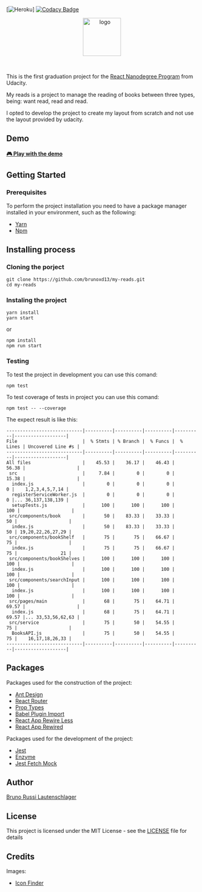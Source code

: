[![Heroku](https://heroku-badge.herokuapp.com/?app=my-reads-bruno)]
[![Codacy Badge](https://api.codacy.com/project/badge/Grade/992c1f98fa284c77ad9f371d83f33c36)](https://app.codacy.com/app/brunoxd13/my-reads?utm_source=github.com&utm_medium=referral&utm_content=brunoxd13/my-reads&utm_campaign=Badge_Grade_Dashboard)

<p align="center">
  <img src="https://raw.githubusercontent.com/brunoxd13/my-reads/master/public/favicon.ico" alt="logo" width="100" />
</p>
<br>

This is the first graduation project for the [React Nanodegree Program](https://br.udacity.com/course/react-nanodegree--nd019) from Udacity. 

My reads is a project to manage the reading of books between three types, being: want read, read and read. 

I opted to develop the project to create my layout from scratch and not use the layout provided by udacity.


## Demo
<a href="http://my-reads-bruno.herokuapp.com"><strong>🎮 Play with the demo</strong></a>

## Getting Started

### Prerequisites

To perform the project installation you need to have a package manager installed in your environment, such as the following:
* [Yarn](https://yarnpkg.com/pt-BR/)
* [Npm](https://www.npmjs.com)

## Installing process
### Cloning the porject
```
git clone https://github.com/brunoxd13/my-reads.git
cd my-reads
```
### Instaling the project
```
yarn install
yarn start
```

or 

```
npm install
npm run start
```
### Testing
To test the project in development you can use this comand:
```
npm test
```

To test coverage of tests in project you can use this comand:
```
npm test -- --coverage
```
The expect result is like this:
```
----------------------------|----------|----------|----------|----------|-------------------|
File                        |  % Stmts | % Branch |  % Funcs |  % Lines | Uncovered Line #s |
----------------------------|----------|----------|----------|----------|-------------------|
All files                   |    45.53 |    36.17 |    46.43 |    56.38 |                   |
 src                        |     7.84 |        0 |        0 |    15.38 |                   |
  index.js                  |        0 |        0 |        0 |        0 |    1,2,3,4,5,7,14 |
  registerServiceWorker.js  |        0 |        0 |        0 |        0 |... 36,137,138,139 |
  setupTests.js             |      100 |      100 |      100 |      100 |                   |
 src/components/book        |       50 |    83.33 |    33.33 |       50 |                   |
  index.js                  |       50 |    83.33 |    33.33 |       50 | 19,20,22,26,27,29 |
 src/components/bookShelf   |       75 |       75 |    66.67 |       75 |                   |
  index.js                  |       75 |       75 |    66.67 |       75 |                21 |
 src/components/bookShelves |      100 |      100 |      100 |      100 |                   |
  index.js                  |      100 |      100 |      100 |      100 |                   |
 src/components/searchInput |      100 |      100 |      100 |      100 |                   |
  index.js                  |      100 |      100 |      100 |      100 |                   |
 src/pages/main             |       68 |       75 |    64.71 |    69.57 |                   |
  index.js                  |       68 |       75 |    64.71 |    69.57 |... 33,53,56,62,63 |
 src/service                |       75 |       50 |    54.55 |       75 |                   |
  BooksAPI.js               |       75 |       50 |    54.55 |       75 |    16,17,18,26,33 |
----------------------------|----------|----------|----------|----------|-------------------|
```

## Packages
Packages used for the construction of the project:
* [Ant Design](https://www.npmjs.com/package/antd)
* [React Router](https://www.npmjs.com/package/react-router-dom)
* [Prop Types](https://www.npmjs.com/package/prop-types)
* [Babel Plugin Import](https://www.npmjs.com/package/babel-plugin-import)
* [React App Rewire Less](https://www.npmjs.com/package/react-app-rewire-less)
* [React App Rewired](https://www.npmjs.com/package/react-app-rewired)

Packages used for the development of the project:
* [Jest](https://www.npmjs.com/package/jest)
* [Enzyme](https://www.npmjs.com/package/enzyme)
* [Jest Fetch Mock](https://www.npmjs.com/package/jest-fetch-mock)


## Author
[Bruno Russi Lautenschlager](https://github.com/brunoxd13)

## License

This project is licensed under the MIT License - see the [LICENSE](LICENSE) file for details

## Credits
Images:
* [Icon Finder](https://www.iconfinder.com)
